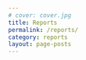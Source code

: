 ```yaml
---
# cover: cover.jpg
title: Reports
permalink: /reports/
category: reports
layout: page-posts
---
```


